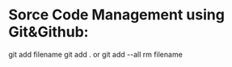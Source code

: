 Sorce Code Management using Git&Github:
=======================================

git add filename
git add . or git add --all
rm filename
